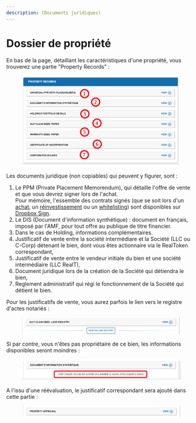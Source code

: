 ```yaml
---
description: (Documents juridiques)
---
```


# Dossier de propriété

En bas de la page, détaillant les caractéristiques d'une propriété, vous trouverez une partie "Property Records" :&#x20;

<figure><img src="../.gitbook/assets/image (242).png" alt="" width="445"><figcaption></figcaption></figure>

Les documents juridique (non copiables) qui peuvent y figurer, sont :&#x20;

1. Le PPM (Private Placement Memorendum), qui détaille l'offre de vente et que vous devrez signer lors de l'achat. \
   Pour mémoire, l'essemble des contrats signés (que se soit lors d'un [achat](acheter-des-realtokens/signature-du-contrat-realt.md), un [réinvestissement](maison-de-reinvestissement.md) ou un [whitelisting](procedure-de-whitelisting.md)) sont disponibles sur [Dropbox Sign](https://app.hellosign.com/).
2. Le DIS (Document d'information synthétique) : document en français, imposé par l'AMF, pour tout offre au publique de titre financier.
3. Dans le cas de Holding, informations complémentaires.
4. Justificatif de vente entre la société intermédiare et la Société (LLC ou C-Corp) détenant le bien, dont vous êtes actionnaire via le RealToken correspondant,
5. Justificatif de vente entre le vendeur initiale du bien et une société intermédiaire (LLC RealT),
6. Document juridique lors de la création de la Société qui détiendra le bien,
7. Reglement administratif qui régi le fonctionnement de la Société qui détient le bien.

Pour les justificatifs de vente, vous aurez parfois le lien vers le registre d'actes notariés :

<figure><img src="../.gitbook/assets/image (243).png" alt="" width="563"><figcaption></figcaption></figure>

Si par contre, vous n'êtes pas propriétaire de ce bien, les informations disponibles seront moindres :&#x20;

<figure><img src="../.gitbook/assets/image (244).png" alt="" width="563"><figcaption></figcaption></figure>

A l'issu d'une réévaluation, le justificatif correspondant sera ajouté dans cette partie :&#x20;

<figure><img src="../.gitbook/assets/image (246).png" alt="" width="563"><figcaption></figcaption></figure>

